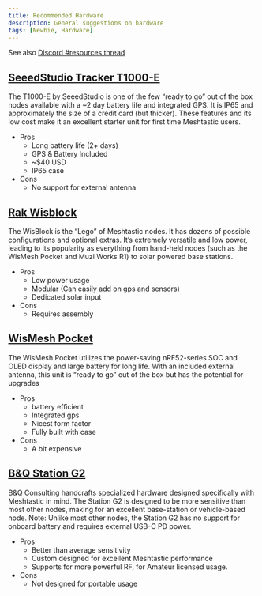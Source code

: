 ```yaml
---
title: Recommended Hardware
description: General suggestions on hardware
tags: [Newbie, Hardware]
---
```


See also [Discord #resources thread](https://discord.com/channels/1215705285159817236/1239383881698902036/1239393319566442596)

## [SeeedStudio Tracker T1000-E](https://www.seeedstudio.com/SenseCAP-Card-Tracker-T1000-E-for-Meshtastic-p-5913.html)
The T1000-E by SeeedStudio is one of the few “ready to go” out of the box nodes available with a ~2 day battery life and integrated GPS. It is IP65 and approximately the size of a credit card (but thicker). These features and its low cost make it an excellent starter unit for first time Meshtastic users.

* Pros
    * Long battery life (2+ days)
    * GPS & Battery Included
    * ~$40 USD
    * IP65 case
* Cons
    * No support for external antenna

## [Rak Wisblock](https://store.rokland.com/products/rak-wireless-wisblock-meshtastic-starter-kit?ref=bayMesh)
The WisBlock is the “Lego” of Meshtastic nodes. It has dozens of possible configurations and optional extras. It’s extremely versatile and low power, leading to its popularity as everything from hand-held nodes (such as the WisMesh Pocket and Muzi Works R1) to solar powered base stations.

* Pros
    * Low power usage
    * Modular (Can easily add on gps and sensors)
    * Dedicated solar input
* Cons
    * Requires assembly

## [WisMesh Pocket](https://store.rokland.com/products/wismesh-pocket?ref=bayMesh)

The WisMesh Pocket utilizes the power-saving nRF52-series SOC and OLED display and large battery for long life. With an included external antenna, this unit is “ready to go” out of the box but has the potential for upgrades

* Pros
    * battery efficient
    * Integrated gps
    * Nicest form factor
    * Fully built with case
* Cons
    * A bit expensive


## [B&Q Station G2](https://www.tindie.com/products/neilhao/meshtastic-mesh-device-station-g2/)

B&Q Consulting handcrafts specialized hardware designed specifically with Meshtastic in mind. The Station G2 is designed to be more sensitive than most other nodes, making for an excellent base-station or vehicle-based node. Note: Unlike most other nodes, the Station G2 has no support for onboard battery and requires external USB-C PD power.

* Pros
    * Better than average sensitivity
    * Custom designed for excellent Meshtastic performance
    * Supports for more powerful RF, for Amateur licensed usage.
* Cons
    * Not designed for portable usage

